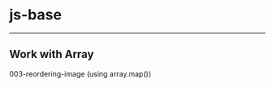 # js-base
-------------------------------
## Work with Array
003-reordering-image (using array.map())
